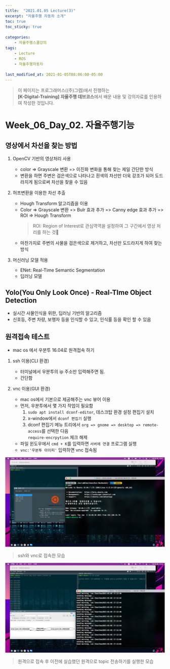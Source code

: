 ```yaml
---
title:  "2021.01.05 Lecture(3)"
excerpt: "자율주행 자동차 소개"
toc: true
toc_sticky: true

categories:
    - 자율주행스쿨강의
tags:
    - Lecture
    - ROS
    - 자율주행자동차

last_modified_at: 2021-01-05T08:06:00-05:00
---
```


>이 페이지는 프로그래머스((주)그렙)에서 진행하는\
**[K-Digital-Training] 자율주행 데브코스**에서 배운 내용 및 강의자료를 인용하여 작성한 것입니다.

# Week_06_Day_02. 자율주행기능

## 영상에서 차선을 찾는 방법
1. OpenCV 기반의 영상처리 사용
    - color => Grayscale 변환 => 이진화 변화을 통해 찾는 제일 간단한 방식
    - 변환을 하면 주변은 검은색으로 나타나고 흰색의 차선만 더욱 강조가 되어 도드라지게 됨으로써 차선을 찾을 수 있음

2. 허프변환을 이용한 차선 추출
    - Hough Transform 알고리즘을 이용
    - Color => Grayscale 변환 => Bulr 효과 추가 => Canny edge 효과 추가 => ROI => Hough Transform
        >ROI: Region of Interest로 관심역역을 설정하여 그 구간에서 영상 처리를 하는 것
    - 마찬가지로 주변의 사물을 검은색으로 제거하고, 차선만 도드라지게 하여 찾는 방식

3. 머신러닝 모델 적용
    - ENet: Real-Time Semantic Segmentation
    - 딥러닝 모델

## Yolo(You Only Look Once) - **Real-TIme Object Detection**
- 실시간 사물인식을 위한, 딥러닝 기반의 알고리즘
- 신호등, 주변 차량, 보행자 등을 인식할 수 있고, 인식률 등을 확인 할 수 있음

## 원격접속 테스트
- mac os 에서 우분투 16.04로 원격접속 하기

1. ssh 이용(CLI 환경)
    - 터미널에서 우분투의 ip 주소만 입력해주면 됨.
    - 간단함

2. vnc 이용(GUI 환경)
    - mac os에서 기본으로 제공해주는 vnc 뷰어 이용
    - 먼저, 우분투에서 몇 가지 작업이 필요함
        1. `sudo apt install dconf-editor`, 데스크탑 환경 설정 편집기 설치
        2. x-window에서 `dconf 편집기` 실행
        3. dconf 편집기 메뉴 트리에서 `org => gnome => desktop => remote-access`를 선택한 다음\
        `require-encrpytion` 체크 해제
    - 파일 윈도우에서 `cmd + K`를 입력하면 `서버에 연결` 프로그램 실행
    - `vnc:'우분투 아이피'` 입력하면 vnc 접속됨

![figure_01](/assets/images/lecture/week06_imgs/02/figure_01.png)
>ssh와 vnc로 접속한 모습

![figure_02](/assets/images/lecture/week06_imgs/02/figure_02.png)
>원격으로 접속 후 이전에 실습했던 원격으로 topic 전송하기를 실행한 모습
